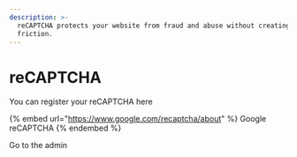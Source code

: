 ```yaml
---
description: >-
  reCAPTCHA protects your website from fraud and abuse without creating
  friction.
---
```


# reCAPTCHA

You can register your reCAPTCHA here

{% embed url="https://www.google.com/recaptcha/about" %}
Google reCAPTCHA
{% endembed %}

Go to the admin

